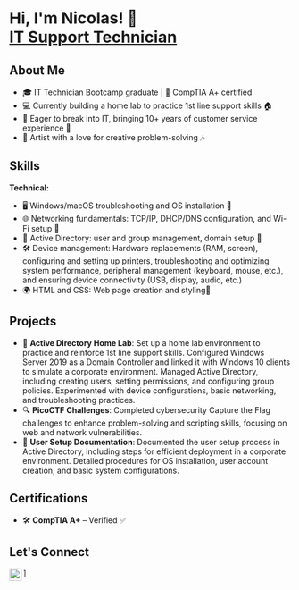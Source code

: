 <h1>Hi, I'm Nicolas! 🐾 <br/><a href=https://www.linkedin.com/in/nicolasc333/>IT Support Technician</a></h1>

<h2>About Me</h2>
<ul>
  <li>🎓 IT Technician Bootcamp graduate | 🔧 CompTIA A+ certified</li>
  <li>💻 Currently building a home lab to practice 1st line support skills 🏠</li>
  <li>🚀 Eager to break into IT, bringing 10+ years of customer service experience 💬</li>
  <li>🎨 Artist with a love for creative problem-solving 🎶</li>
</ul>

<h2>Skills</h2>
<strong>Technical:</strong>
<ul>
  <li>🖥️ Windows/macOS troubleshooting and OS installation 🔧</li>
  <li>🌐 Networking fundamentals: TCP/IP, DHCP/DNS configuration, and Wi-Fi setup 📶</li>
  <li>🔑 Active Directory: user and group management, domain setup 👥</li>
  <li>🛠️ Device management: Hardware replacements (RAM, screen), configuring and setting up printers, troubleshooting and optimizing system performance, peripheral management (keyboard, mouse, etc.), and ensuring device connectivity (USB, display, audio, etc.)</li>
  <li>🌍 HTML and CSS: Web page creation and styling📱</li>
</ul>

<h2>Projects</h2>
<ul>
  <li>🔧 <strong>Active Directory Home Lab</strong>: Set up a home lab environment to practice and reinforce 1st line support skills. Configured Windows Server 2019 as a Domain Controller and linked it with Windows 10 clients to simulate a corporate environment. Managed Active Directory, including creating users, setting permissions, and configuring group policies. Experimented with device configurations, basic networking, and troubleshooting practices.</li>
  <li>🔍 <strong>PicoCTF Challenges</strong>: Completed cybersecurity Capture the Flag challenges to enhance problem-solving and scripting skills, focusing on web and network vulnerabilities.</li>
  <li>📄 <strong>User Setup Documentation</strong>: Documented the user setup process in Active Directory, including steps for efficient deployment in a corporate environment. Detailed procedures for OS installation, user account creation, and basic system configurations.</li>
</ul>

<h2>Certifications</h2>
<ul>
  <li>🛠️ <strong>CompTIA A+</strong> – Verified ✅</li>
</ul>

<h2>Let's Connect</h2>
<img align="left" alt="Nicolas | LinkedIn" width="22px" src="https://cdn.jsdelivr.net/npm/simple-icons@v3/icons/linkedin.svg" />]

